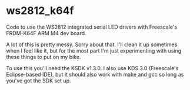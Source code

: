 # ws2812_k64f
Code to use the WS2812 integrated serial LED drivers with Freescale's FRDM-K64F ARM M4 dev board.

A lot of this is pretty messy. Sorry about that.
I'll clean it up sometimes when I feel like it, but for the most part I'm just experimenting with using these things to put on my bike.

To use this you'll need the KSDK v1.3.0. I also use KDS 3.0 (Freescale's Eclipse-based IDE), but it should also work with make and gcc so long as you've got the SDK set up.
